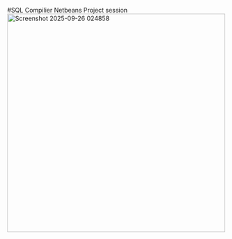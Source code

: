 #SQL Compilier
Netbeans Project session
<img width="500" height="500" alt="Screenshot 2025-09-26 024858" src="https://github.com/user-attachments/assets/26e86d88-8106-4e8b-806e-d4a5fab32536" />

